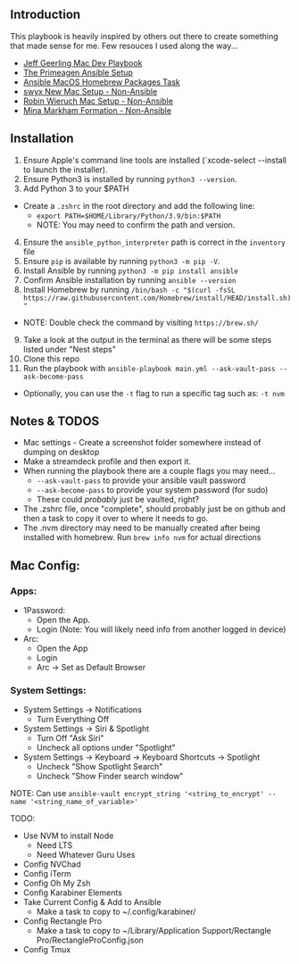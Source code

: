 ## Introduction

This playbook is heavily inspired by others out there to create something that made sense for me. Few resouces I used along the way...

- [Jeff Geerling Mac Dev Playbook](https://github.com/geerlingguy/mac-dev-playbook)
- [The Primeagen Ansible Setup](https://github.com/ThePrimeagen/ansible)
- [Ansible MacOS Homebrew Packages Task](https://gist.github.com/mrlesmithjr/f3c15fdd53020a71f55c2032b8be2eda)
- [swyx New Mac Setup - Non-Ansible](https://www.swyx.io/new-mac-setup-2021)
- [Robin Wieruch Mac Setup - Non-Ansible](https://www.robinwieruch.de/mac-setup-web-development/)
- [Mina Markham Formation - Non-Ansible](https://github.com/minamarkham/formation)

## Installation

1. Ensure Apple's command line tools are installed (`xcode-select --install to launch the installer).
2. Ensure Python3 is installed by running `python3 --version`. 
3. Add Python 3 to your $PATH
  - Create a `.zshrc` in the root directory and add the following line:
    - `export PATH=$HOME/Library/Python/3.9/bin:$PATH`
    - NOTE: You may need to confirm the path and version.
4. Ensure the `ansible_python_interpreter` path is correct in the `inventory` file
5. Ensure `pip` is available by running `python3 -m pip -V`.
6. Install Ansible by running `python3 -m pip install ansible`
7. Confirm Ansible installation by running `ansible --version`
8. Install Homebrew by running `/bin/bash -c "$(curl -fsSL https://raw.githubusercontent.com/Homebrew/install/HEAD/install.sh)"`
  - NOTE: Double check the command by visiting `https://brew.sh/` 
9. Take a look at the output in the terminal as there will be some steps listed under "Nest steps"
10. Clone this repo
11. Run the playbook with `ansible-playbook main.yml --ask-vault-pass --ask-become-pass`
  - Optionally, you can use the `-t` flag to run a specific tag such as: `-t nvm`



## Notes & TODOS
- Mac settings - Create a screenshot folder somewhere instead of dumping on desktop
- Make a streamdeck profile and then export it.
- When running the playbook there are a couple flags you may need...
  - `--ask-vault-pass` to provide your ansible vault password
  - `--ask-become-pass` to provide your system password (for sudo)
  - These could *probably* just be vaulted, right?
- The .zshrc file, once "complete", should probably just be on github and then a task to copy it over to where it needs to go.
- The .nvm directory may need to be manually created after being installed with homebrew. Run `brew info nvm` for actual directions

## Mac Config:

### Apps:
- 1Password:
  - Open the App.
  - Login (Note: You will likely need info from another logged in device)
- Arc:
  - Open the App
  - Login
  - Arc -> Set as Default Browser

### System Settings:
- System Settings -> Notifications
  - Turn Everything Off
- System Settings -> Siri & Spotlight
  - Turn Off "Ask Siri"
  - Uncheck all options under "Spotlight"
- System Settings -> Keyboard -> Keyboard Shortcuts -> Spotlight
  - Uncheck "Show Spotlight Search"
  - Uncheck "Show Finder search window"








NOTE: Can use `ansible-vault encrypt_string '<string_to_encrypt' --name '<string_name_of_variable>'`

TODO:
- Use NVM to install Node
  - Need LTS
  - Need Whatever Guru Uses
- Config NVChad
- Config iTerm
- Config Oh My Zsh
- Config Karabiner Elements
- Take Current Config & Add to Ansible
  - Make a task to copy to ~/.config/karabiner/
- Config Rectangle Pro
  - Make a task to copy to ~/Library/Application Support/Rectangle Pro/RectangleProConfig.json
- Config Tmux
